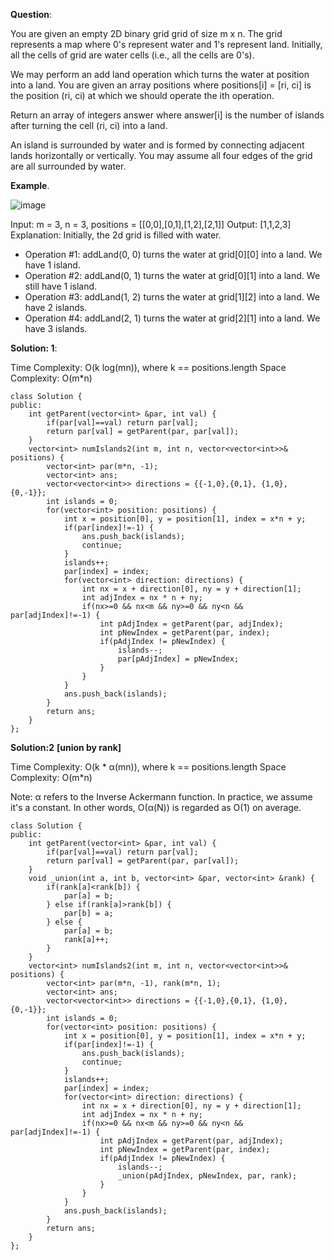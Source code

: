 **Question**:

You are given an empty 2D binary grid grid of size m x n. The grid represents a map where 0's represent water and 1's represent land. Initially, all the cells of grid are water cells (i.e., all the cells are 0's).

We may perform an add land operation which turns the water at position into a land. You are given an array positions where positions[i] = [ri, ci] is the position (ri, ci) at which we should operate the ith operation.

Return an array of integers answer where answer[i] is the number of islands after turning the cell (ri, ci) into a land.

An island is surrounded by water and is formed by connecting adjacent lands horizontally or vertically. You may assume all four edges of the grid are all surrounded by water.

**Example**.

![image](https://github.com/AJAYKR00KJ/LeetCode_Solution/assets/48375037/744cbfdf-da48-470b-9c37-9ef1e4b56fda)

Input: m = 3, n = 3, positions = [[0,0],[0,1],[1,2],[2,1]]
Output: [1,1,2,3]
Explanation:
Initially, the 2d grid is filled with water.
- Operation #1: addLand(0, 0) turns the water at grid[0][0] into a land. We have 1 island.
- Operation #2: addLand(0, 1) turns the water at grid[0][1] into a land. We still have 1 island.
- Operation #3: addLand(1, 2) turns the water at grid[1][2] into a land. We have 2 islands.
- Operation #4: addLand(2, 1) turns the water at grid[2][1] into a land. We have 3 islands.


**Solution: 1**:

Time Complexity: O(k log(mn)), where k == positions.length
Space Complexity: O(m*n)

```
class Solution {
public:
    int getParent(vector<int> &par, int val) {
        if(par[val]==val) return par[val];
        return par[val] = getParent(par, par[val]);
    }
    vector<int> numIslands2(int m, int n, vector<vector<int>>& positions) {
        vector<int> par(m*n, -1);
        vector<int> ans;
        vector<vector<int>> directions = {{-1,0},{0,1}, {1,0}, {0,-1}};
        int islands = 0;
        for(vector<int> position: positions) {
            int x = position[0], y = position[1], index = x*n + y;
            if(par[index]!=-1) {
                ans.push_back(islands);
                continue;
            }
            islands++;
            par[index] = index;
            for(vector<int> direction: directions) {
                int nx = x + direction[0], ny = y + direction[1];
                int adjIndex = nx * n + ny;
                if(nx>=0 && nx<m && ny>=0 && ny<n && par[adjIndex]!=-1) {
                    int pAdjIndex = getParent(par, adjIndex);
                    int pNewIndex = getParent(par, index);
                    if(pAdjIndex != pNewIndex) {
                        islands--;
                        par[pAdjIndex] = pNewIndex;
                    }
                }
            }
            ans.push_back(islands);
        }
        return ans;
    }
};
```

**Solution:2** **[**union by rank**]**

Time Complexity: O(k * α(mn)), where k == positions.length
Space Complexity: O(m*n)

Note: α refers to the Inverse Ackermann function. In practice, we assume it's a constant. In other words,  O(α(N)) is regarded as O(1) on average.

```
class Solution {
public:
    int getParent(vector<int> &par, int val) {
        if(par[val]==val) return par[val];
        return par[val] = getParent(par, par[val]);
    }
    void _union(int a, int b, vector<int> &par, vector<int> &rank) {
        if(rank[a]<rank[b]) {
            par[a] = b;
        } else if(rank[a]>rank[b]) {
            par[b] = a;
        } else {
            par[a] = b;
            rank[a]++;
        }
    }
    vector<int> numIslands2(int m, int n, vector<vector<int>>& positions) {
        vector<int> par(m*n, -1), rank(m*n, 1);
        vector<int> ans;
        vector<vector<int>> directions = {{-1,0},{0,1}, {1,0}, {0,-1}};
        int islands = 0;
        for(vector<int> position: positions) {
            int x = position[0], y = position[1], index = x*n + y;
            if(par[index]!=-1) {
                ans.push_back(islands);
                continue;
            }
            islands++;
            par[index] = index;
            for(vector<int> direction: directions) {
                int nx = x + direction[0], ny = y + direction[1];
                int adjIndex = nx * n + ny;
                if(nx>=0 && nx<m && ny>=0 && ny<n && par[adjIndex]!=-1) {
                    int pAdjIndex = getParent(par, adjIndex);
                    int pNewIndex = getParent(par, index);
                    if(pAdjIndex != pNewIndex) {
                        islands--;
                        _union(pAdjIndex, pNewIndex, par, rank);
                    }
                }
            }
            ans.push_back(islands);
        }
        return ans;
    }
};
```
